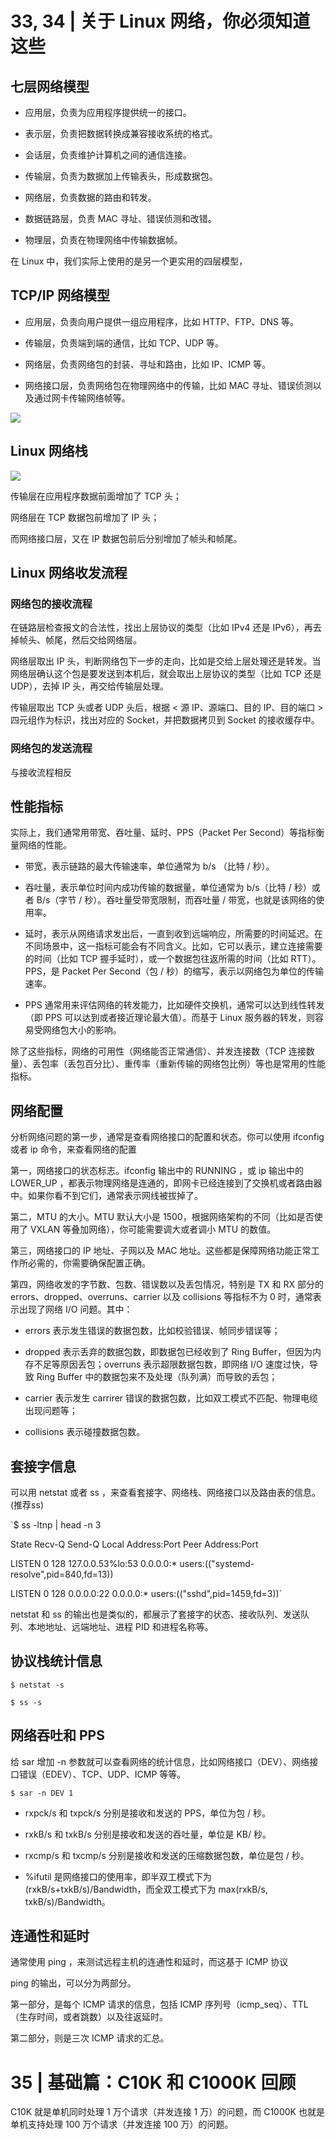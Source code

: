 # 33, 34 | 关于 Linux 网络，你必须知道这些

## 七层网络模型

* 应用层，负责为应用程序提供统一的接口。

* 表示层，负责把数据转换成兼容接收系统的格式。

* 会话层，负责维护计算机之间的通信连接。

* 传输层，负责为数据加上传输表头，形成数据包。

* 网络层，负责数据的路由和转发。

* 数据链路层，负责 MAC 寻址、错误侦测和改错。

* 物理层，负责在物理网络中传输数据帧。

在 Linux 中，我们实际上使用的是另一个更实用的四层模型，

## TCP/IP 网络模型

* 应用层，负责向用户提供一组应用程序，比如 HTTP、FTP、DNS 等。

* 传输层，负责端到端的通信，比如 TCP、UDP 等。

* 网络层，负责网络包的封装、寻址和路由，比如 IP、ICMP 等。

* 网络接口层，负责网络包在物理网络中的传输，比如 MAC 寻址、错误侦测以及通过网卡传输网络帧等。

![](https://static001.geekbang.org/resource/image/f2/bd/f2dbfb5500c2aa7c47de6216ee7098bd.png)

## Linux 网络栈

![](https://static001.geekbang.org/resource/image/c8/79/c8dfe80acc44ba1aa9df327c54349e79.png)

传输层在应用程序数据前面增加了 TCP 头；

网络层在 TCP 数据包前增加了 IP 头；

而网络接口层，又在 IP 数据包前后分别增加了帧头和帧尾。

## Linux 网络收发流程

### 网络包的接收流程

在链路层检查报文的合法性，找出上层协议的类型（比如 IPv4 还是 IPv6），再去掉帧头、帧尾，然后交给网络层。

网络层取出 IP 头，判断网络包下一步的走向，比如是交给上层处理还是转发。当网络层确认这个包是要发送到本机后，就会取出上层协议的类型（比如 TCP 还是 UDP），去掉 IP 头，再交给传输层处理。

传输层取出 TCP 头或者 UDP 头后，根据 < 源 IP、源端口、目的 IP、目的端口 > 四元组作为标识，找出对应的 Socket，并把数据拷贝到 Socket 的接收缓存中。

### 网络包的发送流程

与接收流程相反

## 性能指标

实际上，我们通常用带宽、吞吐量、延时、PPS（Packet Per Second）等指标衡量网络的性能。

* 带宽，表示链路的最大传输速率，单位通常为 b/s （比特 / 秒）。

* 吞吐量，表示单位时间内成功传输的数据量，单位通常为 b/s（比特 / 秒）或者 B/s（字节 / 秒）。吞吐量受带宽限制，而吞吐量 / 带宽，也就是该网络的使用率。

* 延时，表示从网络请求发出后，一直到收到远端响应，所需要的时间延迟。在不同场景中，这一指标可能会有不同含义。比如，它可以表示，建立连接需要的时间（比如 TCP 握手延时），或一个数据包往返所需的时间（比如 RTT）。PPS，是 Packet Per Second（包 / 秒）的缩写，表示以网络包为单位的传输速率。

* PPS 通常用来评估网络的转发能力，比如硬件交换机，通常可以达到线性转发（即 PPS 可以达到或者接近理论最大值）。而基于 Linux 服务器的转发，则容易受网络包大小的影响。

除了这些指标，网络的可用性（网络能否正常通信）、并发连接数（TCP 连接数量）、丢包率（丢包百分比）、重传率（重新传输的网络包比例）等也是常用的性能指标。

## 网络配置

分析网络问题的第一步，通常是查看网络接口的配置和状态。你可以使用 ifconfig 或者 ip 命令，来查看网络的配置

第一，网络接口的状态标志。ifconfig 输出中的 RUNNING ，或 ip 输出中的 LOWER_UP ，都表示物理网络是连通的，即网卡已经连接到了交换机或者路由器中。如果你看不到它们，通常表示网线被拔掉了。

第二，MTU 的大小。MTU 默认大小是 1500，根据网络架构的不同（比如是否使用了 VXLAN 等叠加网络），你可能需要调大或者调小 MTU 的数值。

第三，网络接口的 IP 地址、子网以及 MAC 地址。这些都是保障网络功能正常工作所必需的，你需要确保配置正确。

第四，网络收发的字节数、包数、错误数以及丢包情况，特别是 TX 和 RX 部分的 errors、dropped、overruns、carrier 以及 collisions 等指标不为 0 时，通常表示出现了网络 I/O 问题。其中：

* errors 表示发生错误的数据包数，比如校验错误、帧同步错误等；

* dropped 表示丢弃的数据包数，即数据包已经收到了 Ring Buffer，但因为内存不足等原因丢包；overruns 表示超限数据包数，即网络 I/O 速度过快，导致 Ring Buffer 中的数据包来不及处理（队列满）而导致的丢包；

* carrier 表示发生 carrirer 错误的数据包数，比如双工模式不匹配、物理电缆出现问题等；

* collisions 表示碰撞数据包数。

## 套接字信息

可以用 netstat 或者 ss ，来查看套接字、网络栈、网络接口以及路由表的信息。(推荐ss)

`$ ss -ltnp | head -n 3

State Recv-Q Send-Q Local Address:Port Peer Address:Port

LISTEN 0 128 127.0.0.53%lo:53 0.0.0.0:* users:(("systemd-resolve",pid=840,fd=13))

LISTEN 0 128 0.0.0.0:22 0.0.0.0:* users:(("sshd",pid=1459,fd=3))`

netstat 和 ss 的输出也是类似的，都展示了套接字的状态、接收队列、发送队列、本地地址、远端地址、进程 PID 和进程名称等。

## 协议栈统计信息

` $ netstat -s `

` $ ss -s `

## 网络吞吐和 PPS

给 sar 增加 -n 参数就可以查看网络的统计信息，比如网络接口（DEV）、网络接口错误（EDEV）、TCP、UDP、ICMP 等等。

` $ sar -n DEV 1 `

* rxpck/s 和 txpck/s 分别是接收和发送的 PPS，单位为包 / 秒。

* rxkB/s 和 txkB/s 分别是接收和发送的吞吐量，单位是 KB/ 秒。

* rxcmp/s 和 txcmp/s 分别是接收和发送的压缩数据包数，单位是包 / 秒。

* %ifutil 是网络接口的使用率，即半双工模式下为 (rxkB/s+txkB/s)/Bandwidth，而全双工模式下为 max(rxkB/s, txkB/s)/Bandwidth。

## 连通性和延时

通常使用 ping ，来测试远程主机的连通性和延时，而这基于 ICMP 协议

ping 的输出，可以分为两部分。

第一部分，是每个 ICMP 请求的信息，包括 ICMP 序列号（icmp_seq）、TTL（生存时间，或者跳数）以及往返延时。

第二部分，则是三次 ICMP 请求的汇总。

# 35 | 基础篇：C10K 和 C1000K 回顾

C10K 就是单机同时处理 1 万个请求（并发连接 1 万）的问题，而 C1000K 也就是单机支持处理 100 万个请求（并发连接 100 万）的问题。



